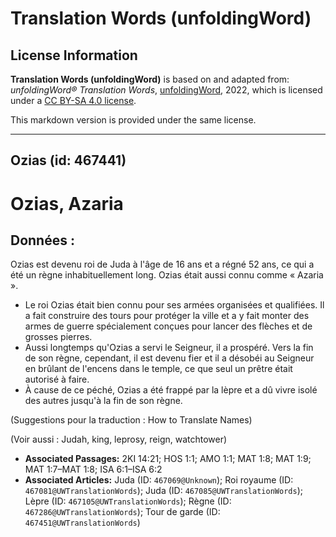 # Translation Words (unfoldingWord)

## License Information

**Translation Words (unfoldingWord)** is based on and adapted from: _unfoldingWord® Translation Words_, [unfoldingWord](https://unfoldingword.org/utw), 2022, which is licensed under a [CC BY-SA 4.0 license](https://creativecommons.org/licenses/by-sa/4.0/legalcode.en).

This markdown version is provided under the same license.



--------------------------------

## Ozias (id: 467441)

Ozias, Azaria
=============

Données :
---------

Ozias est devenu roi de Juda à l'âge de 16 ans et a régné 52 ans, ce qui a été un règne inhabituellement long. Ozias était aussi connu comme « Azaria ».

* Le roi Ozias était bien connu pour ses armées organisées et qualifiées. Il a fait construire des tours pour protéger la ville et a y fait monter des armes de guerre spécialement conçues pour lancer des flèches et de grosses pierres.
* Aussi longtemps qu'Ozias a servi le Seigneur, il a prospéré. Vers la fin de son règne, cependant, il est devenu fier et il a désobéi au Seigneur en brûlant de l'encens dans le temple, ce que seul un prêtre était autorisé à faire.
* À cause de ce péché, Ozias a été frappé par la lèpre et a dû vivre isolé des autres jusqu'à la fin de son règne.

(Suggestions pour la traduction : How to Translate Names)

(Voir aussi : Judah, king, leprosy, reign, watchtower)

* **Associated Passages:** 2KI 14:21; HOS 1:1; AMO 1:1; MAT 1:8; MAT 1:9; MAT 1:7–MAT 1:8; ISA 6:1–ISA 6:2
* **Associated Articles:** Juda (ID: `467069@Unknown`); Roi royaume (ID: `467081@UWTranslationWords`); Juda (ID: `467085@UWTranslationWords`); Lèpre (ID: `467105@UWTranslationWords`); Règne (ID: `467286@UWTranslationWords`); Tour de garde (ID: `467451@UWTranslationWords`)

